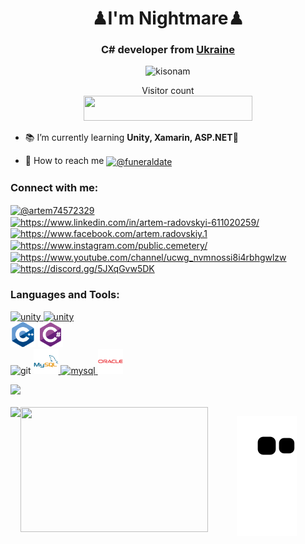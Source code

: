 
<h1 align="center">♟I'm Nightmare♟</h1>
<h3 align="center">C# developer from <a href="https://en.wikipedia.org/wiki/Ukraine"/>Ukraine</a></h3>

<p align="center"> <img src="https://media0.giphy.com/media/26DN5kvctHkt5xN4s/giphy.gif" alt="kisonam"/> </p>
<p align="center" > 
  Visitor count
 <br>
  <img src="https://profile-counter.glitch.me/Kisonam/count.svg" width = "270" height = "40"/>
</p>

- 📚 I’m currently learning **Unity, Xamarin, ASP.NET**🔧

- 📮 How to reach me  <a href="https://t.me/Funeraldate" target="blank"><img align="center" src="https://www.vectorlogo.zone/logos/telegram/telegram-icon.svg" alt="@funeraldate" height="25" width="25" /></a>

<h3 align="left">Connect with me:</h3>
<p align="left">
<a href="https://twitter.com/@artem74572329" target="blank"><img align="center" src="https://raw.githubusercontent.com/rahuldkjain/github-profile-readme-generator/master/src/images/icons/Social/twitter.svg" alt="@artem74572329" height="30" width="40" /></a>
<a href="https://www.linkedin.com/in/artem-radovskyi-611020259/" target="blank"><img align="center" src="https://raw.githubusercontent.com/rahuldkjain/github-profile-readme-generator/master/src/images/icons/Social/linked-in-alt.svg" alt="https://www.linkedin.com/in/artem-radovskyi-611020259/" height="30" width="40" /></a>
<a href="https://fb.com/https://www.facebook.com/artem.radovskiy.1" target="blank"><img align="center" src="https://raw.githubusercontent.com/rahuldkjain/github-profile-readme-generator/master/src/images/icons/Social/facebook.svg" alt="https://www.facebook.com/artem.radovskiy.1" height="30" width="40" /></a>
<a href="https://instagram.com/https://www.instagram.com/public.cemetery/" target="blank"><img align="center" src="https://raw.githubusercontent.com/rahuldkjain/github-profile-readme-generator/master/src/images/icons/Social/instagram.svg" alt="https://www.instagram.com/public.cemetery/" height="30" width="40" /></a>
<a href="https://www.youtube.com/@nightmarestudio387" target="blank"><img align="center" src="https://raw.githubusercontent.com/rahuldkjain/github-profile-readme-generator/master/src/images/icons/Social/youtube.svg" alt="https://www.youtube.com/channel/ucwg_nvmnossi8i4rbhgwlzw" height="30" width="40" /></a>
<a href="https://discord.gg/https://discord.gg/5JXqGvw5DK" target="blank"><img align="center" src="https://raw.githubusercontent.com/rahuldkjain/github-profile-readme-generator/master/src/images/icons/Social/discord.svg" alt="https://discord.gg/5JXqGvw5DK" height="30" width="40" /></a>
</p>

<h3 align="left">Languages and Tools:</h3>
<p align="left">
<a href="https://unity.com/" target="_blank" rel="noreferrer">
<img src="https://www.vectorlogo.zone/logos/unity3d/unity3d-icon.svg" alt="unity" width="40" height="40"/> </a>
<a href="https://github.com/xamarin/Xamarin.Forms" target="_blank" rel="noreferrer">
<img src="https://static-00.iconduck.com/assets.00/xamarin-icon-512x454-qyapgz6t.png" alt="unity" width="45" height="40"/> </a>
<br>
 
<img src="https://raw.githubusercontent.com/devicons/devicon/master/icons/cplusplus/cplusplus-original.svg" alt="cplusplus" width="40" height="40"/> 
</a> <a href="https://www.w3schools.com/cs/" target="_blank" rel="noreferrer"> 
<img src="https://raw.githubusercontent.com/devicons/devicon/master/icons/csharp/csharp-original.svg" alt="csharp" width="40" height="40"/></a> 
<br>
<img src="https://www.vectorlogo.zone/logos/git-scm/git-scm-icon.svg" alt="git" width="40" height="40"/> </a> <a href="https://www.linux.org/" target="_blank" rel="noreferrer"> 
</a> <a href="https://www.mysql.com/" target="_blank" rel="noreferrer"> <img src="https://raw.githubusercontent.com/devicons/devicon/master/icons/mysql/mysql-original-wordmark.svg" alt="mysql" width="40" height="40"/> </a>
</a> <a href="https://www.microsoft.com/pl-pl/sql-server/sql-server-downloads" target="_blank" rel="noreferrer"> <img src="https://fs.siteor.com/javatech/files/layout/assan/vavatech/img/content/ms_server_bez_tla.png" alt="mysql" width="40" height="40"/> </a>
<a href="https://www.oracle.com/" target="_blank" rel="noreferrer"> 
<img src="https://raw.githubusercontent.com/devicons/devicon/master/icons/oracle/oracle-original.svg" alt="oracle" width="40" height="40"/> </a>
</p>
<div align="left">
  <img src="https://github-profile-summary-cards.vercel.app/api/cards/profile-details?username=Kisonam&theme=dark">
</div>
<br/>
  <div >
    <img align="left" src="https://github-profile-summary-cards.vercel.app/api/cards/stats?username=Kisonam&theme=dark">
    <img align="left" height=200px width=300px 
         src="https://github-readme-stats.vercel.app/api/top-langs/?username=Kisonam&hide_progress=false&theme=dark&hide_border=true">
    </div>



<p align="center">
  <img alig src="https://github.com/Kisonam/Kisonam/blob/output/github-contribution-grid-snake.svg" />
</p>

